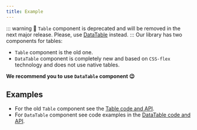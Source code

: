 ```yaml
---
title: Example
---
```


::: warning
:rotating_light: `Table` component is deprecated and will be removed in the next major release. Please, use [DataTable](/table-group/data-table/) instead.
:::
Our library has two components for tables:

- `Table` component is the old one.
- `DataTable` component is completely new and based on `CSS-flex` technology and does not use native tables.

**We recommend you to use `DataTable` component 😉**

## Examples

- For the old `Table` component see the [Table code and API](/table-group/table-old/).
- For `DataTable` component see code examples in the [DataTable code and API](/table-group/data-table/).
